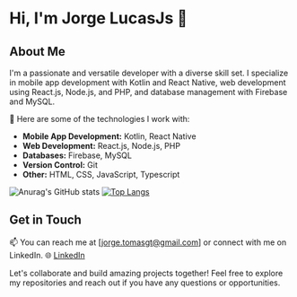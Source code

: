 # Hi, I'm Jorge LucasJs 👋

## About Me

I'm a passionate and versatile developer with a diverse skill set. I specialize in mobile app development with Kotlin and React Native, web development using React.js, Node.js, and PHP, and database management with Firebase and MySQL.

🚀 Here are some of the technologies I work with:

- **Mobile App Development:** Kotlin, React Native
- **Web Development:** React.js, Node.js, PHP
- **Databases:** Firebase, MySQL
- **Version Control:** Git
- **Other:** HTML, CSS, JavaScript, Typescript

<!--
**jorgelucasjs/jorgelucasjs** is a ✨ _special_ ✨ repository because its `README.md` (this file) appears on your GitHub profile.

Here are some ideas to get you started:

- 🔭 At the moment I work at ToqueMedia, as a Mobile developer.
-->
![Anurag's GitHub stats](https://github-readme-stats.vercel.app/api?username=jorgelucasjs&count_private=true&show_icons=true&theme=radical)
[![Top Langs](https://github-readme-stats.vercel.app/api/top-langs/?username=jorgelucasjs)](https://github.com/anuraghazra/github-readme-stats)


## Get in Touch
📫 You can reach me at [jorge.tomasgt@gmail.com] or connect with me on LinkedIn.
🌐 [LinkedIn](https://www.linkedin.com/in/jorge-lucas-js-40201a1a2/)

Let's collaborate and build amazing projects together! Feel free to explore my repositories and reach out if you have any questions or opportunities.
